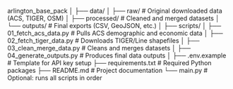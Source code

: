 arlington_base_pack
│
├── data/
│   ├── raw/                # Original downloaded data (ACS, TIGER, OSM)
│   ├── processed/          # Cleaned and merged datasets
│   └── outputs/            # Final exports (CSV, GeoJSON, etc.)
│
├── scripts/
│   ├── 01_fetch_acs_data.py       # Pulls ACS demographic and economic data
│   ├── 02_fetch_tiger_data.py     # Downloads TIGER/Line shapefiles
│   ├── 03_clean_merge_data.py     # Cleans and merges datasets
│   ├── 04_generate_outputs.py     # Produces final data outputs
│
├── .env.example           # Template for API key setup
├── requirements.txt       # Required Python packages
├── README.md              # Project documentation
└── main.py                # Optional: runs all scripts in order
